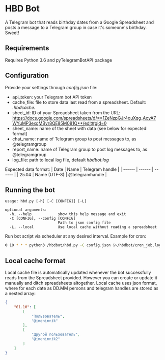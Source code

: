 # HBD Bot

A Telegram bot that reads birthday dates from a Google Spreadsheet and posts a message to a Telegram group in case it's someone's birthday. Sweet!

## Requirements
Requires Python 3.6 and pyTelegramBotAPI package

## Configuration
Provide your settings through _config.json_ file:
- api_token: your Telegram bot API token
- cache_file: file to store data last read from a spreadsheet. Default: _.hbdcache_. 
- sheet_id: ID of your Spreadsheet taken from the URL: https://docs.google.com/spreadsheets/d/**1ZeNzpGJr4ouXqg_AoyA7WYuMP3exgMBvr8QE85M081Q**/edit#gid=0
- sheet_name: name of the sheet with data (see below for expected format)
- chat_name: name of Telegram group to post messages to, as @telegramgroup
- report_name: name of Telegram group to post log messages to, as @telegramgroup
- log_file: path to local log file, default _hbdbot.log_

Expected data format:
| Date | Name | Telegram handle |
| ------ | ------ | ------ |
| 25.04 | Name (UTF-8) | @telegramhandle |

## Running the bot
```
usage: hbd.py [-h] [-C [CONFIG]] [-L]

optional arguments:
  -h, --help            show this help message and exit
  -C [CONFIG], --config [CONFIG]
                        Path to json config file
  -L, --local           Use local cache without reading a spreadsheet
```

Run bot script via scheduler at any desired interval. Example for cron:
```sh
0 10 * * * python3 /hbdbot/hbd.py -C config.json &>/hbdbot/cron_job.log
```

## Local cache format
Local cache file is automatically updated whenever the bot successfully reads from the Spreadsheet provided. However you can create or update it manually and ditch spreadsheets altogether. Local cache uses json format, where for each date as DD.MM persons and telegram handles are stored as a nested array:

```json
{
    "01.10": [
        [
            "Пользователь",
            "@imeninnik"
        ],
        [
            "Другой пользователь",
            "@imeninnik2"
        ]
    ]
}
```